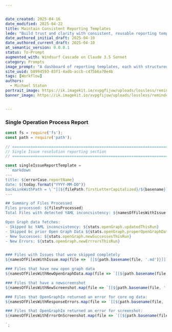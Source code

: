 ```yaml
---


date_created: 2025-04-16
date_modified: 2025-04-22
title: Maintain Consistent Reporting Templates
lede: "Build trust and clarity with consistent, reusable reporting templates that make every audit, fix, and automation step transparent and repeatable."
date_authored_initial_draft: 2025-04-10
date_authored_current_draft: 2025-04-10
at_semantic_version: 0.0.0.1
status: To-Prompt
augmented_with: Windsurf Cascade on Claude 3.5 Sonnet
category: Prompts
image_prompt: "A dashboard of reporting templates, each with structured tables, summary cards, and visual checkmarks, all glowing with clarity and order in a digital workspace."
site_uuid: b8994593-83f1-4adb-accb-c475b6a70e4b
tags: [Workflow]
authors:
  - Michael Staton
portrait_image: https://ik.imagekit.io/xvpgfijuw/uploads/lossless/reminders/2025-05-05_portrait_image_Maintain-Consistent-Reporting-Templates_ae2415ec-f54a-48ba-85c2-eaee09d20716_4XNITJvCs.webp
banner_image: https://ik.imagekit.io/xvpgfijuw/uploads/lossless/reminders/2025-05-05_banner_image_Maintain-Consistent-Reporting-Templates_af226242-a4ff-424d-8702-a7ddbe27103e_vkNe8RMST.webp


---
```

### Single Operation Process Report

```javascript
const fs = require('fs');
const path = require('path');

// ============================================================================
// Single Issue resolution reporting section
// ============================================================================

const singleIssueReportTemplate =
```markdown
---
title: ${errorCase.reportName}
date: ${today.format("YYYY-MM-DD")}
backLinkWithPath = \`"[[${filePath.firstLetterCapitalized}/${basename}]]\`
---

## Summary of Files Processed
Files processed: ${filesProcessed}
Total Files with detected YAML inconcsistency: ${namesOfFilesWithIssue.length}

Open Graph data fetches:
- Skipped bc YAML inconcsistency: ${stats.openGraph.updatedThisRun}
- Skipped bc prior Open Graph Data ${stats.openGraph.properOpenGraphDataFound}
- New Successes: ${stats.openGraph.newSuccessesThisRun}
- New Errors: ${stats.openGraph.newErrrorsThisRun}


### Files with Issues that were skipped completely
${namesOfFilesWithIssue.map(file => `[[${path.basename(file, '.md')}]]`).join(', ')}

### Files that have new open graph data 
${namesOfFilesWithNewOpenGraphData.map(file => `[[${path.basename(file, '.md')}]]`).join(', ')}

### Files that have a newscreenshot
${namesOfFilesWithNewScreenshot.map(file => `[[${path.basename(file, '.md')}]]`).join(', ')}

### Files that OpenGraphIo returned an error for core og data:
${namesOfFilesWithResponseErrors.map(file => `[[${path.basename(file, '.md')}]]`).join(', ')}

### Files that OpenGraphIo returned an error for screenshot:
${namesOfFilesWithErrorOnScreenshot.map(file => `[[${path.basename(file, '.md')}]]`).join(', ')}

`;

```